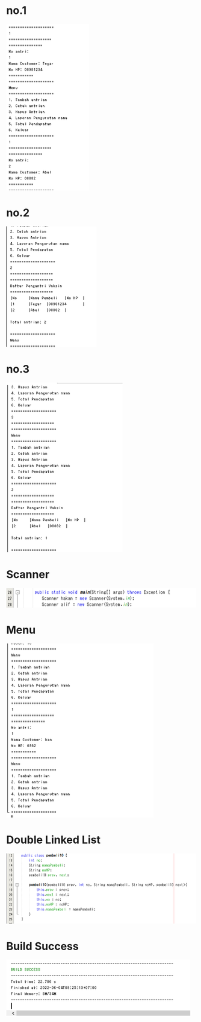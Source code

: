 # no.1

<img src = "no1.png">

# no.2

<img src = "no2.png">

# no.3

<img src = "no3.png">

# Scanner

<img src = "Scanner.png">

# Menu

<img src = "Menu.png">

# Double Linked List

<img src = "DoubleLinkedList.png">

# Build Success

<img src = "BuildSuccess.png">




